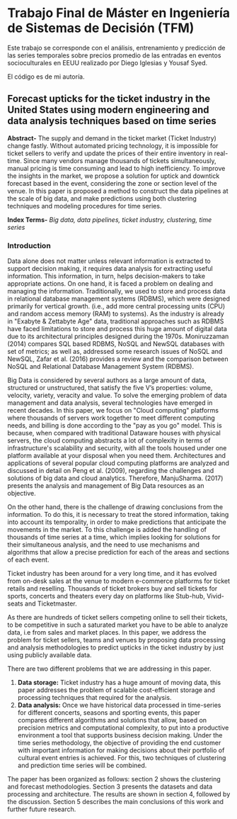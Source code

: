 # Trabajo Final de Máster en Ingeniería de Sistemas de Decisión (TFM)

Este trabajo se corresponde con el análisis, entrenamiento y predicción de las series temporales sobre precios promedio de las entradas en eventos socioculturales en EEUU realizado por Diego Iglesias y Yousaf Syed.

El código es de mi autoría.

## Forecast upticks for the ticket industry in the United States using modern engineering and data analysis techniques based on time series
 
**Abstract-** The supply and demand in the ticket market (Ticket Industry) change fastly. Without automated pricing technology, it is impossible for ticket sellers to verify and update the prices of their entire inventory in real-time. Since many vendors manage thousands of tickets simultaneously, manual pricing is time consuming and lead to high inefficiency.  To improve the insights in the market, we propose a solution for uptick and downtick forecast based in the event, considering the zone or section level of the venue. In this paper is proposed a method to construct the data pipelines at the scale of big data, and make predictions using both clustering techniques and modeling procedures for time series.

**Index Terms-** *Big data, data pipelines, ticket industry, clustering, time series*

### Introduction

Data alone does not matter unless relevant information is extracted to support decision making, it requires data analysis for extracting useful information. This information, in turn, helps decision-makers to take appropriate actions. On one hand, it is faced a problem on dealing and managing the information. Traditionally, we used to store and process data in relational database management systems (RDBMS), which were designed primarily for vertical growth. (i.e., add more central processing units (CPU) and random access memory (RAM) to systems). As the industry is already in "Exabyte & Zettabyte Age" data, traditional approaches such as RDBMS have faced limitations to store and process this huge amount of digital data due to its architectural principles designed during the 1970s. Moniruzzaman (2014) compares SQL based RDBMS, NoSQL and NewSQL databases with set of metrics; as well as, addressed some research issues of NoSQL and NewSQL, Zafar et al. (2016) provides a review and the comparison between NoSQL and Relational Database Management System (RDBMS).

Big Data is considered by several authors as a large amount of data, structured or unstructured, that satisfy the five V’s properties: volume, velocity, variety, veracity and value. To solve the emerging problem of data management and data analysis, several technologies have emerged in recent decades. In this paper, we focus on "Cloud computing" platforms where thousands of servers work together to meet different computing needs, and billing is done according to the "pay as you go" model. This is because, when compared with traditional Dataware houses with physical servers, the cloud computing abstracts a lot of complexity in terms of infrastructure's scalability and security, with all the tools housed under one platform available at your disposal when you need them. Architectures and applications of several popular cloud computing platforms are analyzed and discussed in detail on Peng et al. (2009), regarding the challenges and solutions of big data and cloud analytics. Therefore, ManjuSharma. (2017) presents the analysis and management of Big Data resources as an objective.

On the other hand, there is the challenge of drawing conclusions from the information. To do this, it is necessary to treat the stored information, taking into account its temporality, in order to make predictions that anticipate the movements in the market. To this challenge is added the handling of thousands of time series at a time, which implies looking for solutions for their simultaneous analysis, and the need to use mechanisms and algorithms that allow a precise prediction for each of the areas and sections of each event.

Ticket industry has been around for a very long time, and it has evolved from on-desk sales at the venue to modern e-commerce platforms for ticket retails and reselling. Thousands of ticket brokers buy and sell tickets for sports, concerts and theaters every day on platforms like Stub-hub, Vivid-seats and Ticketmaster. 

As there are hundreds of ticket sellers competing online to sell their tickets, to be competitive in such a saturated market you have to be able to analyze data, i.e from sales and market places. In this paper, we address the problem for ticket sellers, teams and venues by proposing data processing and analysis methodologies to predict upticks in the ticket industry by just using publicly available data.

There are two different problems that we are addressing in this paper.
1. **Data storage:** Ticket industry has a huge amount of moving data, this paper addresses the problem of scalable cost-efficient storage and processing techniques that required for the analysis.
2. **Data analysis:** Once we have historical data processed in time-series for different concerts, seasons and sporting events, this paper compares different algorithms and solutions that allow, based on precision metrics and computational complexity, to put into a productive environment a tool that supports business decision making. Under the time series methodology, the objective of providing the end customer with important information for making decisions about their portfolio of cultural event entries is achieved. For this, two techniques of clustering and prediction time series will be combined.

The paper has been organized as follows: section 2 shows the clustering and forecast methodologies. Section 3 presents the datasets and data processing and architecture. The results are shown in section 4, followed by the discussion. Section 5 describes the main conclusions of this work and further future research.
